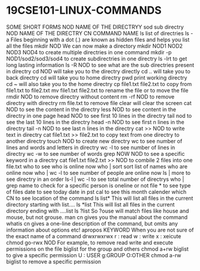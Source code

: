 # 19CSE101-LINUX-COMMANDS
SOME SHORT FORMS
NOD                                                      NAME OF THE DIRECTRYY
sod                                                      sub directry
NOD                                                      NAME OF THE DIRECTRY
CN                                                       COMMAND NAME
ls                                                       list of directries
ls -a                                                    Files beginning with a dot (.) are known as hidden files and helps you list all the files
mkdir NOD                                                We can now make a directory
mkdir NOD1 NOD2 NOD3 NOD4                                to create multiple directries in one command
mkdir -p NOD1/sod2/sod3/sod4                             to create subdirectries in one directry
ls -lrt                                                  to get long lasting information
ls -R NOD                                                to see what are the sub directries present in directry
cd NOD                                                   will take you to the directry directly
cd ..                                                    will take you to back directry
cd                                                       will take you to home directry
pwd                                                      print working directry
cd ~                                                     will also take you to the home directry
cp file1.txt file2.txt                                   to copy from file1.txt to file2.txt
mv file1.txt file2.txt                                   to rename the file or to move the file
rmdir NOD                                                to remove directry without content
rm -rf NOD                                               to remove directry with directry
rm file.txt                                              to remove file
clear                                                    will clear the screen
cat NOD                                                  to see the content in the directry
less NOD                                                 to see content in the directry in one page
head NOD                                                 to see first 10 lines in the directry
tail nod                                                 to see the last 10 lines in the directry
head -n NOD                                              to see first n lines in the directry
tail -n NOD                                              to see last n lines in the directry
cat >> NOD                                               to write text in directry
cat file1.txt >> file2.txt                               to copy text from one directry to another directry
touch NOD                                                to create new directry
wc                                                       to see number of lines and words and letters in directry
wc -l                                                    to see number of lines in directry
wc -w                                                    to see number of words
grep NOW NOD                                             to see a specific keyword in a directry
cat file1.txt file2.txt >> NOD                           to combile 2 files into one file.txt
who                                                      to see who is online now
who | sort                                               sort list of names who are online now
who | wc -l                                              to see number of people are online now
ls | more                                                to see directry in an order
ls-l | wc -l                                             to see total number of directrys
who | grep name                                          to check for a specific person is oneline or not
file *                                                   to see type of files
date                                                     to see today date in pst
cal                                                      to see this month calender
which CN                                                 to see location of the command
ls list*                                                 This will list all files in the current directory starting with list.... 
ls *list                                                 This will list all files in the current directory ending with ....list
ls ?list                                                 So ?ouse will match files like house and mouse, but not grouse.
man cn                                                   gives you the manual about the command
whatis cn                                                gives a one-line description of the command, but omits any information about options etc!
apropos KEYWORD                                          When you are not sure of the exact name of a command
drwxrwxrwx                                               r : read  w : write x : xeicute
chmod go-rwx NOD                                         For example, to remove read write and execute permissions on the file biglist for the group and others
chmod a+rw biglist                                       to give a specific permission             U : USER  g:GROUP  O:OTHER
chmod a-rw biglist                                       to remove a specific permission










